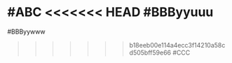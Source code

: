 #ABC
<<<<<<< HEAD
#BBByyuuu
=======
#BBByywww
>>>>>>> b18eeb00e114a4ecc3f14210a58cd505bff59e66
#CCC



